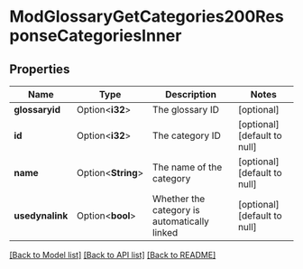 # ModGlossaryGetCategories200ResponseCategoriesInner

## Properties

Name | Type | Description | Notes
------------ | ------------- | ------------- | -------------
**glossaryid** | Option<**i32**> | The glossary ID | [optional]
**id** | Option<**i32**> | The category ID | [optional][default to null]
**name** | Option<**String**> | The name of the category | [optional][default to null]
**usedynalink** | Option<**bool**> | Whether the category is automatically linked | [optional][default to null]

[[Back to Model list]](../README.md#documentation-for-models) [[Back to API list]](../README.md#documentation-for-api-endpoints) [[Back to README]](../README.md)


